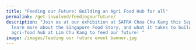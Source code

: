 ```yaml
---
title: "Feeding our Future: Building an Agri Food Hub for all"
permalink: /get-involved/feedingourfuture/
description: "Join us at our exhibition at SAFRA Choa Chu Kang this September to
  learn more about the Singapore Food Story, and what it takes to build an
  agri-food hub at Lim Chu Kang to feed our future! "
image: /images/feeding our future event banner.jpg
---
```

